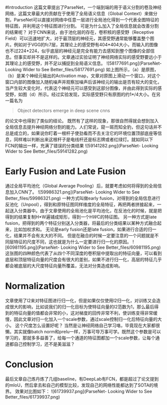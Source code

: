 #Introduction
这篇文章提出了ParseNet，一个端到端的用于语义分割的卷及神经网络，这篇文章最大的贡献在于使用了全局语义信息（Global Context）来做分割，ParseNet可以直接对网络中任意一层进行全局池化得到一个代表全图特征的特征图，并利用这个特征图进行分割。
可是为什么加入了全局信息就会改善分割的结果呢？
对于CNN来说，由于池化层的存在，卷积核的感受野（Receptive Field）可以迅速地扩大，对于最顶层的神经元，其感受野通常能够覆盖整个图片。例如对于VGG的fc7层，其理论上的感受野有404\*404大小，而输入的图像也不过224\*224，似乎底层的神经元是完全有能力去感知到整个图像的全部信息。但事实却并不是这样的。文章通过实验证明了神经网络实际的感受野要远小于其理论上的感受野，并不足以捕捉到全局语义信息。
![58177691.png](ParseNet- Looking Wider to See Better_files/58177691.png)
如上图所示，（a）是原图，（b）是某个神经元输出的Activation map，文章对原图上滑动一个窗口，对这个窗口内部的图像加入随机噪声并观察加噪声后该神经元的输出是否有较大的变化，当产生较大变化时，代表这个神经元可以感受到这部分图像，并由此得到实际的感受野，如图（d）所示。经过实验发现，实际感受野只有原图的约1*/4大小。在另一篇名为
>Object detectors emerge in deep scene cnns

的论文中也得到了类似的结论。
既然有了这样的现象，那很自然得就会想到加入全局信息去提升神经网络分割的能力。人们常说，窥一斑而知全豹，但这句话并不总是成立的，如果说你盯着一根杆子使劲看而不去关注它的环境位置顶部底座等信息，同样难以判断出来这根杆子是电线杆还是标志牌或者红绿灯。就如同以下FCN的输出一样，充满了错误的分类结果
![59141282.png](ParseNet- Looking Wider to See Better_files/59141282.png)
# Early Fusion and Late Fusion
通过全局平均池化（Global Average Pooling）后，就要考虑如何将得到的全局信息加入CNN了。
![59986321.png](ParseNet- Looking Wider to See Better_files/59986321.png)
一种方式叫做early fusion，对得到的全局信息进行反池化（Unpool），得到和原特征图同样维度的全局特征，再把两者拼接起来，一起送入分类器中。由于文章使用的全局池化是平均池化，在反池化的时候，就是把得到的结果复制H\*W遍铺成矩形，得到一个H*W*C的特征图。
另一种方式是late fusion，把得到的两个特征分别送入分类器，将最后的分类结果以某种方式融合起来，比如加权求和。
无论是early fusion还是late fusion，如果进行合适的归一化，结果并不会有太大的不同。
但是在融合的时候一定要注意的一个问题就是不同层特征的尺度不同，这也就是为什么一定要进行归一化的原因。
![60981195.png](ParseNet- Looking Wider to See Better_files/60981195.png)
这张图的四种颜色代表了从四个不同深度的卷积层中提取出的特征向量，可以看到底层和顶层特征向量的尺度会有很大的差别，如果不进行归一化，高层的特征几乎都会被底层的大尺度特征向量所覆盖，无法对分类造成影响。
# Normalization
文章使用了l2来对特征图进行归一化，但是如果仅仅使用l2归一化，对训练又会造成很大的影响，比如说我们的归一化目标为使特征向量的l2范数为1，那么最后得到的特征向量的值都会非常的小，这对梯度的回传非常不利，使训练变得非常缓慢，因此文章对归一化加入一个scale参数，通过scale控制归一化后特征向量的大小。
这个尺度怎么设置好呢？
当然是让神经网络自己学习咯，毕竟现在大家都很懒。其实就像batch norm和prelu一样，万事可导万事可学。既然这个参数是可以学习的，那就多多益善了，给每一个通道的特征图都加一个scale参数，让每个通道都自己控制学习，还不是美滋滋？
# Conclusion
最后文章自己炼丹炼了几组baseline，有DeepLab有FCN，都是超过了论文提到的mIoU，然后拿去和自己的模型比较，发现自己的网络性能都达到了SOTA的境界。
效果对比图如下：
![61739937.png](ParseNet- Looking Wider to See Better_files/61739937.png)